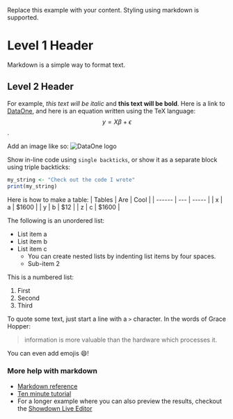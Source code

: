 Replace this example with your content. Styling using markdown is supported.

# Level 1 Header

Markdown is a simple way to format text.

## Level 2 Header

For example, _this text will be italic_ and **this text will be bold**. Here is a link to [DataOne](https://www.dataone.org), and here is an equation written using the TeX language: $$ y =X\beta + \epsilon $$.

Add an image like so: ![DataOne logo](https://www.dataone.org/sites/default/files/d1-logo-v8_aligned_left.png)

Show in-line code using `single backticks`, or show it as a separate block using triple backticks:

```r
my_string <- "Check out the code I wrote"
print(my_string)
```

Here is how to make a table:
| Tables | Are | Cool |
| ------ | --- | ----- |
| x | a | $1600 |
| y | b | $12 |
| z | c | $1600 |

The following is an unordered list:

- List item a
- List item b
- List item c
  - You can create nested lists by indenting list items by four spaces.
  - Sub-item 2

This is a numbered list:

1. First
2. Second
3. Third

To quote some text, just start a line with a `>` character. In the words of Grace Hopper:

> information is more valuable than the hardware which processes it.

You can even add emojis :smile:!

### More help with markdown

- [Markdown reference](https://commonmark.org/help/)
- [Ten minute tutorial](https://commonmark.org/help/tutorial/)
- For a longer example where you can also preview the results, checkout the [Showdown Live Editor](http://demo.showdownjs.com/)
